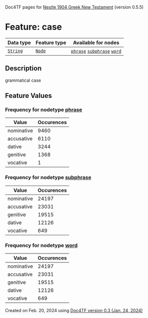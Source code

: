 Doc4TF pages for [Nestle 1904 Greek New Testament](https://github.com/saulocantanhede/tfgreek2/tree/master/tf) (version 0.5.5)
# Feature: case
Data type|Feature type|Available for nodes
---|---|---
[`String`](featurebydatatype.md#string)|[`Node`](featurebytype.md#node)| [`phrase`](featurebynodetype.md#phrase)  [`subphrase`](featurebynodetype.md#subphrase)  [`word`](featurebynodetype.md#word) 
## Description
grammatical case
## Feature Values
### Frequency for nodetype [phrase](featurebynodetype.md#phrase)
Value|Occurences
---|---
nominative|9460
accusative|6110
dative|3244
genitive|1368
vocative|1
### Frequency for nodetype [subphrase](featurebynodetype.md#subphrase)
Value|Occurences
---|---
nominative|24197
accusative|23031
genitive|19515
dative|12126
vocative|649
### Frequency for nodetype [word](featurebynodetype.md#word)
Value|Occurences
---|---
nominative|24197
accusative|23031
genitive|19515
dative|12126
vocative|649
 

Created on Feb. 20, 2024 using [Doc4TF  version 0.3 (Jan. 24, 2024)](https://github.com/tonyjurg/Doc4TF) 